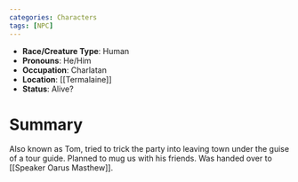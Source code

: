```yaml
---
categories: Characters
tags: [NPC]
---
```

- **Race/Creature Type**: Human
- **Pronouns**:  He/Him
- **Occupation**: Charlatan
- **Location**: [[Termalaine]]
- **Status**: Alive?

# Summary
Also known as Tom, tried to trick the party into leaving town under the guise of a tour guide. Planned to mug us with his friends. Was handed over to [[Speaker Oarus Masthew]].